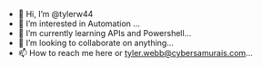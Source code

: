 - 👋 Hi, I’m @tylerw44
- 👀 I’m interested in Automation ...
- 🌱 I’m currently learning APIs and Powershell...
- 💞️ I’m looking to collaborate on anything...
- 📫 How to reach me here or tyler.webb@cybersamurais.com...

<!---
tylerw44/tylerw44 is a ✨ special ✨ repository because its `README.md` (this file) appears on your GitHub profile.
You can click the Preview link to take a look at your changes.
--->
